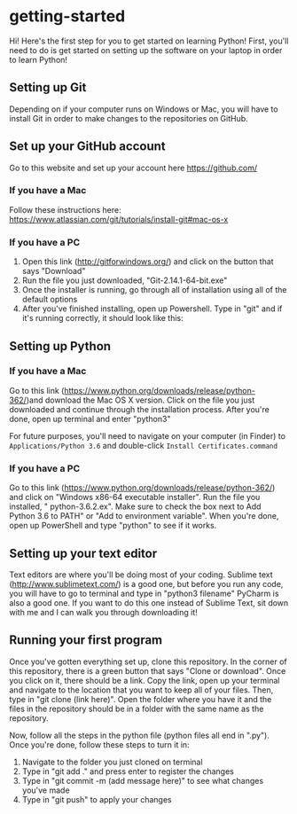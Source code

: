 # getting-started
Hi! Here's the first step for you to get started on learning Python! First, you'll need to do is get started on setting up the software on your laptop in order to learn Python!

## Setting up Git
Depending on if your computer runs on Windows or Mac, you will have to install Git in order to make changes to the repositories on GitHub. 

## Set up your GitHub account
Go to this website and set up your account here https://github.com/

### If you have a Mac
Follow these instructions here: https://www.atlassian.com/git/tutorials/install-git#mac-os-x

### If you have a PC
1. Open this link (http://gitforwindows.org/) and click on the button that says "Download"
2. Run the file you just downloaded, "Git-2.14.1-64-bit.exe"
3. Once the installer is running, go through all of installation using all of the default options
4. After you've finished installing, open up Powershell. Type in "git" and if it's running correctly, it should look like this:

## Setting up Python

### If you have a Mac
Go to this link (https://www.python.org/downloads/release/python-362/)and download the Mac OS X version. Click on the file you just downloaded and continue through the installation process. After you're done, open up terminal and enter "python3"

For future purposes, you'll need to navigate on your computer (in Finder) to `Applications/Python 3.6` and double-click `Install Certificates.command`

### If you have a PC
Go to this link (https://www.python.org/downloads/release/python-362/) and click on "Windows x86-64 executable installer". Run the file you installed, " python-3.6.2.ex". Make sure to check the box next to Add Python 3.6 to PATH" or "Add to environment variable".
When you're done, open up PowerShell and type "python" to see if it works.

## Setting up your text editor
Text editors are where you'll be doing most of your coding. Sublime text (http://www.sublimetext.com/) is a good one, but before you run any code, you will have to go to terminal and type in "python3 filename"
PyCharm is also a good one. If you want to do this one instead of Sublime Text, sit down with me and I can walk you through downloading it!

## Running your first program
Once you've gotten everything set up, clone this repository. In the corner of this repository, there is a green button that says "Clone or download". Once you click on it, there should be a link. Copy the link, open up your terminal and navigate to the location that you want to keep all of your files. Then, type in "git clone (link here)". Open the folder where you have it and the files in the repository should be in a folder with the same name as the repository.

Now, follow all the steps in the python file (python files all end in ".py"). Once you're done, follow these steps to turn it in:

1. Navigate to the folder you just cloned on terminal
2. Type in "git add ." and press enter to register the changes
3. Type in "git commit -m (add message here)" to see what changes you've made 
4. Type in "git push" to apply your changes